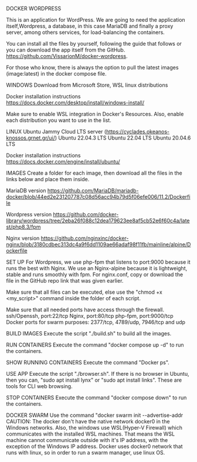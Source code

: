 DOCKER WORDPRESS

This is an application for WordPress. We are going to need the application itself,Wordpress, a database, in this case MariaDB and finally a proxy server, among others services, for load-balancing the containers.

You can install all the files by yourself, following the guide that follows or you can download the app itself from the GitHub. https://github.com/VissarionM/docker-wordpress. 

For those who know, there is always the option to pull the latest images (image:latest) in the docker compose file.

WINDOWS
Download from Microsoft Store, WSL linux distributions

Docker installation instructions
https://docs.docker.com/desktop/install/windows-install/

Make sure to enable WSL integration in Docker's Resources. Also, enable each distribution you want to use in the list.

LINUX 
Ubuntu Jammy Cloud LTS server (https://cyclades.okeanos-knossos.grnet.gr/ui/)
Ubuntu 22.04.3 LTS
Ubuntu 22.04 LTS
Ubuntu 20.04.6 LTS

Docker installation instructions
https://docs.docker.com/engine/install/ubuntu/

IMAGES
Create a folder for each image, then download all the files in the links below and place them inside.

MariaDB version
https://github.com/MariaDB/mariadb-docker/blob/44ed2e231207787c08d56acc94b79d5f06efe006/11.2/Dockerfile

Wordpress version
https://github.com/docker-library/wordpress/tree/2eba26f088c12dea179623ee8af5cb52e6f60c4a/latest/php8.3/fpm

Nginx version
https://github.com/nginxinc/docker-nginx/blob/3180cdbec313dc4a9f6dd1109ae66adaf98f11fb/mainline/alpine/Dockerfile

SET UP
For Wordpress, we use php-fpm that listens to port:9000 because it runs the best with Nginx.
We use an Nginx-alpine because it is lightweight, stable and runs smoothly with fpm.
For nginx.conf, copy or download the file in the GitHub repo link that was given earlier. 

Make sure that all files can be executed, else use the "chmod +x <my_script>" command inside the folder of each script.

Make sure that all needed ports have access through the firewall. 
ssh/Openssh, port:22/tcp
Nginx, port:80/tcp
php-fpm, port:9000/tcp
Docker ports for swarm purposes: 2377/tcp, 4789/udp, 7946/tcp and udp

BUILD IMAGES
Execute the script "./build.sh" to build all the images.

RUN CONTAINERS
Execute the command "docker compose up -d" to run the containers.
    
SHOW RUNNING CONTAINERS
Execute the command "Docker ps".

USE APP
Execute the script "./browser.sh".
If there is no browser in Ubuntu, then you can, 
    "sudo apt install lynx"
    or
    "sudo apt install links".
These are tools for CLI web browsing.

STOP CONTAINERS
Execute the command "docker compose down" to run the containers.

DOCKER SWARM
Use the command "docker swarm init --advertise-addr <IP address>
CAUTION: The docker don't have the native network docker0 in the Windows networks. Also, the windows use WSL(Hyper-V Firewall) which communicates with the installed WSL machines. That means the WSL machine cannot communicate outside with it's IP address, with the exception of the Windows IP address. Docker uses docker0 network that runs with linux, so in order to run a swarm manager, use linux OS.